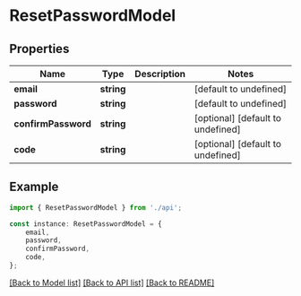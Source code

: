 # ResetPasswordModel


## Properties

Name | Type | Description | Notes
------------ | ------------- | ------------- | -------------
**email** | **string** |  | [default to undefined]
**password** | **string** |  | [default to undefined]
**confirmPassword** | **string** |  | [optional] [default to undefined]
**code** | **string** |  | [optional] [default to undefined]

## Example

```typescript
import { ResetPasswordModel } from './api';

const instance: ResetPasswordModel = {
    email,
    password,
    confirmPassword,
    code,
};
```

[[Back to Model list]](../README.md#documentation-for-models) [[Back to API list]](../README.md#documentation-for-api-endpoints) [[Back to README]](../README.md)
